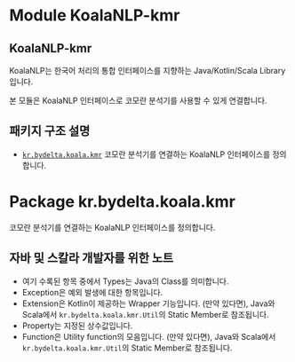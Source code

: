 # Module KoalaNLP-kmr

## KoalaNLP-kmr

KoalaNLP는 한국어 처리의 통합 인터페이스를 지향하는 Java/Kotlin/Scala Library입니다.

본 모듈은 KoalaNLP 인터페이스로 코모란 분석기를 사용할 수 있게 연결합니다.

## 패키지 구조 설명

- [`kr.bydelta.koala.kmr`](./kr.bydelta.koala.kmr/index.html)  코모란 분석기를 연결하는 KoalaNLP 인터페이스를 정의합니다.


# Package kr.bydelta.koala.kmr

코모란 분석기를 연결하는 KoalaNLP 인터페이스를 정의합니다.

## 자바 및 스칼라 개발자를 위한 노트

- 여기 수록된 항목 중에서 Types는 Java의 Class를 의미합니다.
- Exception은 예외 발생에 대한 항목입니다.
- Extension은 Kotlin이 제공하는 Wrapper 기능입니다. 
  (만약 있다면), Java와 Scala에서 `kr.bydelta.koala.kmr.Util`의 Static Member로 참조됩니다.
- Property는 지정된 상수값입니다.
- Function은 Utility function의 모음입니다. 
  (만약 있다면), Java와 Scala에서 `kr.bydelta.koala.kmr.Util`의 Static Member로 참조됩니다.
